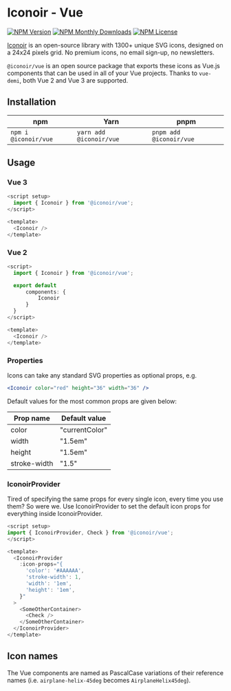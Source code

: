 # Iconoir - Vue

[![NPM Version](https://img.shields.io/npm/v/@iconoir/vue?style=flat-square)](https://www.npmjs.com/package/@iconoir/vue)
[![NPM Monthly Downloads](https://img.shields.io/npm/dm/@iconoir/vue?style=flat-square)](https://www.npmjs.com/package/@iconoir/vue)
[![NPM License](https://img.shields.io/npm/l/@iconoir/vue?style=flat-square)](https://github.com/iconoir-icons/iconoir/blob/main/packages/iconoir-vue/LICENSE)

[Iconoir](https://iconoir.com/) is an open-source library with 1300+ unique SVG icons, designed on a 24x24 pixels grid. No premium icons, no email sign-up, no newsletters.

`@iconoir/vue` is an open source package that exports these icons as Vue.js components that can be used in all of your Vue projects. Thanks to `vue-demi`, both Vue 2 and Vue 3 are supported.

## Installation

| npm                  | Yarn                    | pnpm                    |
| -------------------- | ----------------------- | ----------------------- |
| `npm i @iconoir/vue` | `yarn add @iconoir/vue` | `pnpm add @iconoir/vue` |

## Usage

### Vue 3

```js
<script setup>
  import { Iconoir } from '@iconoir/vue';
</script>

<template>
  <Iconoir />
</template>
```

### Vue 2

```js
<script>
  import { Iconoir } from '@iconoir/vue';

  export default
      components: {
          Iconoir
      }
  }
</script>

<template>
  <Iconoir />
</template>
```

### Properties

Icons can take any standard SVG properties as optional props, e.g.

```jsx
<Iconoir color="red" height="36" width="36" />
```

Default values for the most common props are given below:

| Prop name    | Default value  |
| ------------ | -------------- |
| color        | "currentColor" |
| width        | "1.5em"        |
| height       | "1.5em"        |
| stroke-width | "1.5"          |

### IconoirProvider

Tired of specifying the same props for every single icon, every time you use them? So were we. Use IconoirProvider to set the default icon props for everything inside IconoirProvider.

```js
<script setup>
import { IconoirProvider, Check } from '@iconoir/vue';
</script>

<template>
  <IconoirProvider
    :icon-props="{
      'color': '#AAAAAA',
      'stroke-width': 1,
      'width': '1em',
      'height': '1em',
    }"
  >
    <SomeOtherContainer>
      <Check />
    </SomeOtherContainer>
  </IconoirProvider>
</template>
```

## Icon names

The Vue components are named as PascalCase variations of their reference names (i.e. `airplane-helix-45deg` becomes `AirplaneHelix45deg`).
